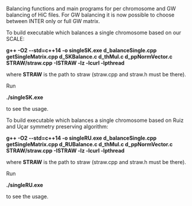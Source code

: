 Balancing functions and main programs for per chromosome and GW balancing of HiC files. For GW balancing it is now possible to choose between INTER only or full GW matrix.

To build executable which balances a single chromosome based on our SCALE:

**g++ -O2 --std=c++14 -o singleSK.exe d_balanceSingle.cpp getSingleMatrix.cpp d_SKBalance.c d_thMul.c d_ppNormVector.c STRAW/straw.cpp -ISTRAW -lz -lcurl -lpthread**

where **STRAW** is the path to straw (straw.cpp and straw.h must be there).

Run

**./singleSK.exe**

to see the usage.


To build executable which balances a single chromosome based on Ruiz and Uçar symmetry preserving algorithm:

**g++ -O2 --std=c++14 -o singleRU.exe d_balanceSingle.cpp getSingleMatrix.cpp d_RUBalance.c d_thMul.c d_ppNormVector.c STRAW/straw.cpp -ISTRAW -lz -lcurl -lpthread**


where **STRAW** is the path to straw (straw.cpp and straw.h must be there).

Run

**./singleRU.exe**

to see the usage.



